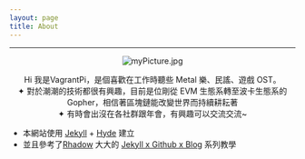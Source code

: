 ```yaml
---
layout: page
title: About 
---
```


<hr>
<div style="text-align: center">
  <img data-no-retina="true" class="avatar" src="https://res.cloudinary.com/cakeresume/image/upload/v1494230950/ifkjm068hoiovu9onb5q.png" alt="myPicture.jpg">
<br>
<p class="message">
  Hi 我是VagrantPi，是個喜歡在工作時聽些 Metal 樂、民謠、遊戲 OST。<br>
  ✦  對於潮潮的技術都很有興趣，目前是位剛從 EVM 生態系轉至波卡生態系的 Gopher，相信著區塊鏈能改變世界而持續耕耘著<br>
  ✦  有時會出沒在各社群跟年會，有興趣可以交流交流~
</p>

</div>

- 本網站使用 [Jekyll](https://jekyllrb.com/) + [Hyde](https://github.com/poole/hyde) 建立
- 並且參考了[Rhadow](https://github.com/Rhadow) 大大的 [Jekyll x Github x Blog](https://rhadow.github.io/tags/Jekyll/) 系列教學



